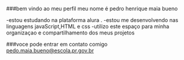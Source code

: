 ###bem vindo ao meu perfil
meu nome é pedro henrique maia bueno

-estou estudando na plataforma alura .
-estou me desenvolvendo nas linguagens javaScript,HTML e css
-utilizo este espaço para minha organizaçao e compartilhamento dos meus projetos

###voce pode entrar em contato comigo
pedo.maia.bueno@escola.pr.gov.br
